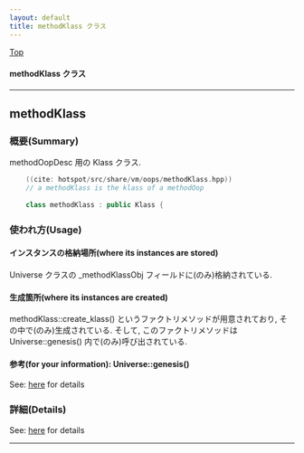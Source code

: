 ```yaml
---
layout: default
title: methodKlass クラス 
---
```

[Top](../index.html)

#### methodKlass クラス 



---
## <a name="nopHgvsLzX" id="nopHgvsLzX">methodKlass</a>

### 概要(Summary)
methodOopDesc 用の Klass クラス.


```cpp
    ((cite: hotspot/src/share/vm/oops/methodKlass.hpp))
    // a methodKlass is the klass of a methodOop
    
    class methodKlass : public Klass {
```

### 使われ方(Usage)
#### インスタンスの格納場所(where its instances are stored)
Universe クラスの _methodKlassObj フィールドに(のみ)格納されている.

#### 生成箇所(where its instances are created)
methodKlass::create_klass() というファクトリメソッドが用意されており, その中で(のみ)生成されている.
そして, このファクトリメソッドは Universe::genesis() 内で(のみ)呼び出されている.

#### 参考(for your information): Universe::genesis()
See: [here](no4230JvC.html) for details



### 詳細(Details)
See: [here](../doxygen/classmethodKlass.html) for details

---
